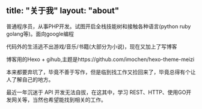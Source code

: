 title: "关于我"
layout: "about"
---

<!-- 这里写你的简介 -->

普通程序员，从事PHP开发。试图开启全栈技能树和接触各种语言(python ruby golang等)。面向google编程

代码外的生活逃不出游戏/音乐/书籍(大部分为小说)，现在又加上了写博客   

博客用的Hexo + gihub,主题是https://github.com/imochen/hexo-theme-meizi

本来都要弃坑了，毕竟不善于写作，但是临到找工作又捡回来了，毕竟总得有个让人了解自己的地方。

最近一年沉迷于 API 开发无法自拔，在这其中，学习 REST、HTTP、使用GO开发网关等，当然也希望能找到相关的工作。
